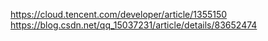 
https://cloud.tencent.com/developer/article/1355150
https://blog.csdn.net/qq_15037231/article/details/83652474